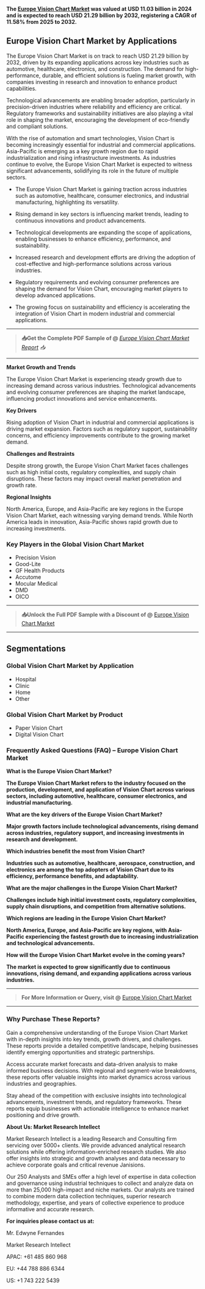 <p><strong>The <a href="https://www.marketresearchintellect.com/download-sample/?rid=394885&amp;utm_source=Pulse-April-Europe&amp;utm_medium=852">Europe Vision Chart Market</a> was valued at USD 11.03 billion in 2024 and is expected to reach USD 21.29 billion by 2032, registering a CAGR of 11.58% from 2025 to 2032.</strong></p><h2>Europe Vision Chart Market by Applications&nbsp;</h2><p><p>The Europe Vision Chart Market is on track to reach USD 21.29 billion by 2032, driven by its expanding applications across key industries such as automotive, healthcare, electronics, and construction. The demand for high-performance, durable, and efficient solutions is fueling market growth, with companies investing in research and innovation to enhance product capabilities.</p><p>Technological advancements are enabling broader adoption, particularly in precision-driven industries where reliability and efficiency are critical. Regulatory frameworks and sustainability initiatives are also playing a vital role in shaping the market, encouraging the development of eco-friendly and compliant solutions.</p><p>With the rise of automation and smart technologies, Vision Chart is becoming increasingly essential for industrial and commercial applications. Asia-Pacific is emerging as a key growth region due to rapid industrialization and rising infrastructure investments. As industries continue to evolve, the Europe Vision Chart Market is expected to witness significant advancements, solidifying its role in the future of multiple sectors.</p></p><ul><li><p>The Europe Vision Chart Market is gaining traction across industries such as automotive, healthcare, consumer electronics, and industrial manufacturing, highlighting its versatility.</p></li><li><p>Rising demand in key sectors is influencing market trends, leading to continuous innovations and product advancements.</p></li><li><p>Technological developments are expanding the scope of applications, enabling businesses to enhance efficiency, performance, and sustainability.</p></li><li><p>Increased research and development efforts are driving the adoption of cost-effective and high-performance solutions across various industries.</p></li><li><p>Regulatory requirements and evolving consumer preferences are shaping the demand for Vision Chart, encouraging market players to develop advanced applications.</p></li><li><p>The growing focus on sustainability and efficiency is accelerating the integration of Vision Chart in modern industrial and commercial applications.</p></li></ul><hr /><blockquote><p><strong><span class="font-[700]">📥Get the Complete PDF Sample of @ </span></strong><em><span class="font-[700]"><a href="https://www.marketresearchintellect.com/download-sample/?rid=394885&amp;utm_source=Pulse-April-Europe&amp;utm_medium=852" target="_blank" data-tracking-control-name="article-ssr-frontend-pulse_little-text-block" data-tracking-will-navigate="" data-test-link="">Europe Vision Chart Market Report</a>&nbsp;📥</span></em></p></blockquote><hr /><p class="" data-start="77" data-end="360"><strong data-start="77" data-end="105">Market Growth and Trends</strong></p><p class="" data-start="77" data-end="360">The Europe Vision Chart Market is experiencing steady growth due to increasing demand across various industries. Technological advancements and evolving consumer preferences are shaping the market landscape, influencing product innovations and service enhancements.</p><p class="" data-start="362" data-end="606"><strong data-start="362" data-end="377">Key Drivers</strong></p><p class="" data-start="362" data-end="606">Rising adoption of Vision Chart in industrial and commercial applications is driving market expansion. Factors such as regulatory support, sustainability concerns, and efficiency improvements contribute to the growing market demand.</p><p class="" data-start="608" data-end="849"><strong data-start="608" data-end="637">Challenges and Restraints</strong></p><p class="" data-start="608" data-end="849">Despite strong growth, the Europe Vision Chart Market faces challenges such as high initial costs, regulatory complexities, and supply chain disruptions. These factors may impact overall market penetration and growth rate.</p><p class="" data-start="851" data-end="1095"><strong data-start="851" data-end="872">Regional Insights</strong></p><p class="" data-start="851" data-end="1095">North America, Europe, and Asia-Pacific are key regions in the Europe Vision Chart Market, each witnessing varying demand trends. While North America leads in innovation, Asia-Pacific shows rapid growth due to increasing investments.</p><p><h3>Key Players in the Global Vision Chart Market </h3><ul><li>Precision Vision</li><li>Good-Lite</li><li>GF Health Products</li><li>Accutome</li><li>Mocular Medical</li><li>DMD</li><li>OICO</li></ul></p><hr /><blockquote><p><strong>📥Unlock the Full PDF Sample with a Discount of @</strong> <a href="https://www.marketresearchintellect.com/ask-for-discount/?rid=394885&amp;utm_source=Pulse-April-Europe&amp;utm_medium=852">Europe Vision Chart Market</a></p></blockquote><hr /><p><h2>Segmentations</h2><h3>Global Vision Chart Market by Application</h3><ul><li>Hospital</li><li>Clinic</li><li>Home</li><li>Other</li></ul><h3>Global Vision Chart Market by Product</h3><ul><li>Paper Vision Chart</li><li>Digital Vision Chart</li></ul></p><h3><strong>Frequently Asked Questions (FAQ) &ndash; Europe Vision Chart Market</strong></h3><p><strong>What is the Europe Vision Chart Market?</strong></p><p><strong>The Europe Vision Chart Market refers to the industry focused on the production, development, and application of Vision Chart across various sectors, including automotive, healthcare, consumer electronics, and industrial manufacturing.</strong></p><p><strong>What are the key drivers of the Europe Vision Chart Market?</strong></p><p><strong>Major growth factors include technological advancements, rising demand across industries, regulatory support, and increasing investments in research and development.</strong></p><p><strong>Which industries benefit the most from Vision Chart?</strong></p><p><strong>Industries such as automotive, healthcare, aerospace, construction, and electronics are among the top adopters of Vision Chart due to its efficiency, performance benefits, and adaptability.</strong></p><p><strong>What are the major challenges in the Europe Vision Chart Market?</strong></p><p><strong>Challenges include high initial investment costs, regulatory complexities, supply chain disruptions, and competition from alternative solutions.</strong></p><p><strong>Which regions are leading in the Europe Vision Chart Market?</strong></p><p><strong>North America, Europe, and Asia-Pacific are key regions, with Asia-Pacific experiencing the fastest growth due to increasing industrialization and technological advancements.</strong></p><p><strong>How will the Europe Vision Chart Market evolve in the coming years?</strong></p><p><strong>The market is expected to grow significantly due to continuous innovations, rising demand, and expanding applications across various industries.</strong></p><hr /><blockquote><p><span class="font-[700]"><strong>For More Information or Query, visit&nbsp;@</strong>&nbsp;</span><span class="font-[700]"><a href="https://www.marketresearchintellect.com/product/global-vision-chart-market-size-and-forecast/?utm_source=Linkedin&utm_medium=852" target="_blank" data-tracking-control-name="article-ssr-frontend-pulse_little-text-block" data-tracking-will-navigate="" data-test-link="">Europe Vision Chart Market</a></span></p></blockquote><hr /><h3><strong data-start="0" data-end="31">Why Purchase These Reports?</strong></h3><p class="" data-start="35" data-end="297">Gain a comprehensive understanding of the Europe Vision Chart Market with in-depth insights into key trends, growth drivers, and challenges. These reports provide a detailed competitive landscape, helping businesses identify emerging opportunities and strategic partnerships.</p><p class="" data-start="299" data-end="540">Access accurate market forecasts and data-driven analysis to make informed business decisions. With regional and segment-wise breakdowns, these reports offer valuable insights into market dynamics across various industries and geographies.</p><p class="" data-start="542" data-end="784">Stay ahead of the competition with exclusive insights into technological advancements, investment trends, and regulatory frameworks. These reports equip businesses with actionable intelligence to enhance market positioning and drive growth.</p><p><strong><span class="font-[700]">About Us: Market Research Intellect</span></strong></p><p><span class="">Market Research Intellect is a leading Research and Consulting firm servicing over 5000+ clients. We provide advanced analytical research solutions while offering information-enriched research studies.&nbsp;</span>We also offer insights into strategic and growth analyses and data necessary to achieve corporate goals and critical revenue Janisions.</p><p><span class="">Our 250 Analysts and SMEs offer a high level of expertise in data collection and governance using industrial techniques to collect and analyze data on more than 25,000 high-impact and niche markets. Our analysts are trained to combine modern data collection techniques, superior research methodology, expertise, and years of collective experience to produce informative and accurate research.</span></p><p><strong>For inquiries please contact us at:</strong></p><p>Mr. Edwyne Fernandes</p><p>Market Research Intellect</p><p>APAC: +61 485 860 968</p><p>EU: +44 788 886 6344</p><p>US: +1 743 222 5439</p>